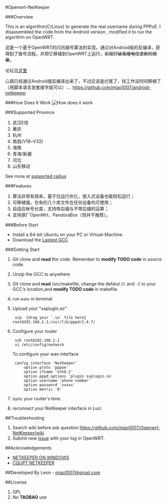 #Openwrt-NetKeeper


###Overview

This is an algorithm(C/Linux) to generate the real username during PPPoE. I disassembled the code from the Android version , modified it to run the algorithm on OpenWRT.

这是一个基于OpenWRT的闪讯拨号算法的实现。通过对Android版的反编译，获得到了拨号流程，并把它移植到OpenWRT上运行，~~实现打破毒瘤电信垄断的效果~~。

论坛见[这里](http://www.right.com.cn/forum/thread-141979-1-1.html)

心跳已经通过Android版反编译出来了，不过应该是烂尾了，找工作没时间移植了（用脚本语言发套接字就可以）.... <https://github.com/miao1007/android-netkeeper>


###How Does It Work
![How does it work](mdassets/hownetkeeperwork.png)

###Supported Province
1. 武汉E信
2. 重庆
3. 杭州
4. 南昌(V18~V32)
5. 海南
6. 青海/新疆
7. 河北
8. 山东移动

See more at [supported radius](https://github.com/miao1007/Openwrt-NetKeeper/blob/master/src/makefile#L10)

###Features
1. 算法非常有效率，基于位运行优化，嵌入式设备也能轻松运行；
2. 可移植强，仅有的几个库文件在任何设备均可使用；
3. 自适应帐号长度，支持带后缀与不带后缀的运算；
4. 支持原厂OpenWrt、PandoraBox（但并不推荐）。

###Before Start
* Install a 64-bit Ubuntu on your PC or Virtual-Machine
* Download the [Lastest GCC](https://github.com/miao1007/Openwrt-NetKeeper/wiki#2-%E5%A6%82%E4%BD%95%E4%B8%8B%E8%BD%BDgcc)



###Getting Start

1. Git clone and **read** the code. Remember to **modify TODO code** in source code.

1. Unzip the GCC to anywhere
		
4. Git clone and **read** /src/makefile, change the defalut `CC` and `-I`  to your GCC‘s location,and **modify TODO code** in makefile.

5. run `make` in terminal

3. Upload your "sxplugin.so"

		scp  {drag your `.so` file here}   root@192.168.1.1:/usr/lib/pppd/2.4.7/

4. Configure your router

		ssh root@192.168.1.1
		vi /etc/config/network


	To configure your wan interface
	
		config interface 'NetKeeper'
        	option proto 'pppoe'
        	option ifname 'eth0.2'
        	option pppd_options 'plugin sxplugin.so'
        	option username 'phone number'
        	option password 'xxxxx'
        	option metric '0'
    
5. sync your router's time.

6. reconnect your NetKeeper interface in Luci

##Troubleshooting

1. Search wiki before ask question <https://github.com/miao1007/Openwrt-NetKeeper/wiki>
2. Submit new [issue](https://github.com/miao1007/Openwrt-NetKeeper/issues/new) with your log in OpenWRT.

##Acknowledgements
* [NETKEEPER ON WINDOWS](http://www.purpleroc.com/html/507231.html)
* [CQUPT NETKEEPER](http://bbs.cqupt.edu.cn/nForum/#!article/Unix_Linux/13624)

##Developed By
Leon - <miao1007@gmail.com>

##License

1. GPL
2. No **TAOBAO** use
